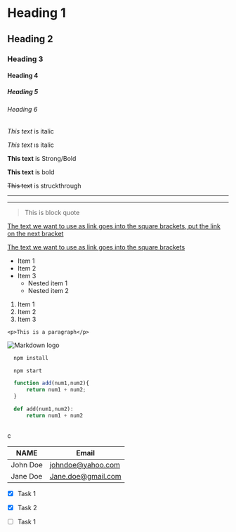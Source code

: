 <!--Headings-->
# Heading 1
## Heading 2
### Heading 3
#### Heading 4
##### Heading 5
###### Heading 6

<!--Emphasis-->
*This text* is italic


_This text_ ıs italic

__This text__ is Strong/Bold

**This text** is bold

~~This text~~ is struckthrough

<!--Horizontal Rule-->

---
___

<!--Block quote-->
>This is block quote

<!--Links-->
[The text we want to use as link goes into the square brackets, put the link on the next bracket](https://www.google.com/)


[The text we want to use as link goes into the square brackets](https://www.google.com/ "title for the link")

<!--Unordered list-->
* Item 1
* Item 2
* Item 3
    * Nested item 1
    * Nested item 2


<!--Ordered list-->
1. Item 1
1. Item 2
1. Item 3

<!--Inline code-->
`<p>This is a paragraph</p>`

<!--Images-->
![Markdown logo](https://markdown-here.com/img/icon256.png)


<!--Github Markdown-->

<!--Code BLOCKS-->
```Bash
  npm install 

  npm start
```



```Javascript
  function add(num1,num2){
      return num1 + num2;
  }
```

```Python
  def add(num1,num2):
      return num1 + num2
  
```

c

| NAME          | Email                                |
| ------------- | ------------------------------------ |
| John Doe      | johndoe@yahoo.com                    |
| Jane Doe      | Jane.doe@gmail.com                   |


<!--Task lists-->
* [x] Task 1
* [x] Task 2
* [ ] Task 1



